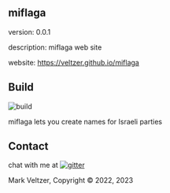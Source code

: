 ## miflaga

version: 0.0.1

description: miflaga web site

website: https://veltzer.github.io/miflaga

## Build

![build](https://github.com/veltzer/miflaga/workflows/build/badge.svg)

miflaga lets you create names for Israeli parties

## Contact

chat with me at [![gitter](https://badges.gitter.im/Join%20Chat.svg)](https://gitter.im/veltzer/mark.veltzer)

Mark Veltzer, Copyright © 2022, 2023
